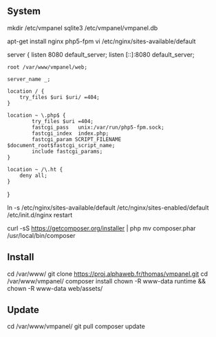 ## System
mkdir /etc/vmpanel
sqlite3 /etc/vmpanel/vmpanel.db

apt-get install nginx php5-fpm
vi /etc/nginx/sites-available/default

server {
	listen 8080 default_server;
	listen [::]:8080 default_server;

	root /var/www/vmpanel/web;

	server_name _;

	location / {
		try_files $uri $uri/ =404;
	}
	
	location ~ \.php$ {
    		try_files $uri =404;
    		fastcgi_pass   unix:/var/run/php5-fpm.sock;
    		fastcgi_index  index.php;
    		fastcgi_param SCRIPT_FILENAME $document_root$fastcgi_script_name;
    		include fastcgi_params;
	}

	location ~ /\.ht {
		deny all;
	}
}

ln -s /etc/nginx/sites-available/default /etc/nginx/sites-enabled/default
/etc/init.d/nginx restart

curl -sS https://getcomposer.org/installer | php
mv composer.phar /usr/local/bin/composer

## Install
cd /var/www/
git clone https://proj.alphaweb.fr/thomas/vmpanel.git
cd /var/www/vmpanel/
composer install
chown -R www-data runtime && chown -R www-data web/assets/

## Update
cd /var/www/vmpanel/
git pull
composer update